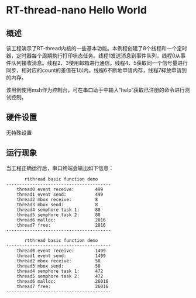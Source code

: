 # RT-thread-nano Hello World

## 概述

该工程演示了RT-thread内核的一些基本功能。本例程创建了8个线程和一个定时器，定时器每个周期执行打印状态任务。线程1发送消息到事件队列，线程0从事件队列接收消息。线程2、3使用邮箱进行通信。线程4、5获取同一个信号量进行同步，相对应的count的差值在1以内。线程6不断地申请内存，线程7释放申请到的内存。

该用例使用msh作为控制台，可在串口助手中输入“help”获取已注册的命令进行测试控制。

## 硬件设置

无特殊设置

## 运行现象

当工程正确运行后，串口终端会输出如下信息：
```console
       rtthread basic function demo
----------------------------------------
    thread0 event receive:        499
    thread1 event send:           499
    thread2 mbox receive:         8
    thread3 mbox send:            8
    thread4 semphore task 1:      88
    thread5 semphore task 2:      88
    thread6 malloc:               2016
    thread7 free:                 2016
----------------------------------------

       rtthread basic function demo
----------------------------------------
    thread0 event receive:        1499
    thread1 event send:           1499
    thread2 mbox receive:         58
    thread3 mbox send:            58
    thread4 semphore task 1:      472
    thread5 semphore task 2:      472
    thread6 malloc:               26016
    thread7 free:                 26016
----------------------------------------
```
